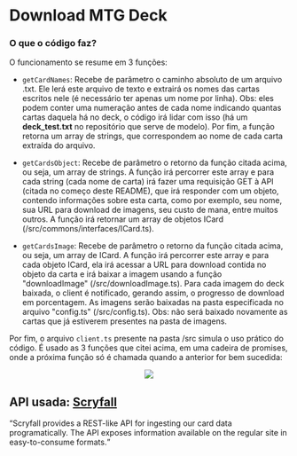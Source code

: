 # Download MTG Deck
### O que o código faz?
O funcionamento se resume em 3 funções:
* ```getCardNames```: Recebe de parâmetro o caminho absoluto de um arquivo .txt. Ele lerá este arquivo de texto e extrairá os nomes das cartas escritos nele (é necessário ter apenas um nome por linha). Obs: eles podem conter uma numeração antes de cada nome indicando quantas cartas daquela há no deck, o código irá lidar com isso (há um <strong>deck_test.txt</strong> no repositório que serve de modelo). Por fim, a função retorna um array de strings, que correspondem ao nome de cada carta extraída do arquivo.

* ```getCardsObject```: Recebe de parâmetro o retorno da função citada acima, ou seja, um array de strings. A função irá percorrer este array e para cada string (cada nome de carta) irá fazer uma requisição GET à API (citada no começo deste README), que irá responder com um objeto, contendo informações sobre esta carta, como por exemplo, seu nome, sua URL para download de imagens, seu custo de mana, entre muitos outros. A função irá retornar um array de objetos ICard (/src/commons/interfaces/ICard.ts).

* ```getCardsImage```: Recebe de parâmetro o retorno da função citada acima, ou seja, um array de ICard. A função irá percorrer este array e para cada objeto ICard, ela irá acessar a URL para download contida no objeto da carta e irá baixar a imagem usando a função "downloadImage" (/src/downloadImage.ts). Para cada imagem do deck baixada, o client é notificado, gerando assim, o progresso de download em porcentagem. As imagens serão baixadas na pasta especificada no arquivo "config.ts" (/src/config.ts). Obs: não será baixado novamente as cartas que já estiverem presentes na pasta de imagens.

Por fim, o arquivo ```client.ts``` presente na pasta /src simula o uso prático do código. É usado as 3 funções que citei acima, em uma cadeira de promises, onde a próxima função só é chamada quando a anterior for bem sucedida: 

<p align="center">
  <img src="https://user-images.githubusercontent.com/62410044/167485873-c1bed1d0-0b36-4c46-8011-c6c865fc5ce3.png">
</p>

## API usada: <a href="https://scryfall.com/docs/api">Scryfall</a>
<q>Scryfall provides a REST-like API for ingesting our card data programatically. The API exposes information available on the regular site in easy-to-consume formats.</q>
